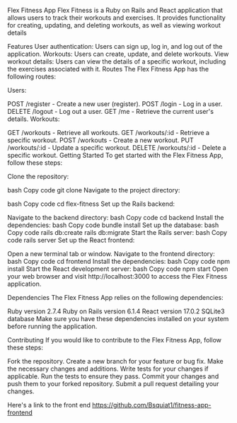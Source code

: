 Flex Fitness App
Flex Fitness is a Ruby on Rails and React application that allows users to track their workouts and exercises. It provides functionality for creating, updating, and deleting workouts, as well as viewing workout details

Features
User authentication: Users can sign up, log in, and log out of the application.
Workouts: Users can create, update, and delete workouts.
View workout details: Users can view the details of a specific workout, including the exercises associated with it.
Routes
The Flex Fitness App has the following routes:

Users:

POST /register - Create a new user (register).
POST /login - Log in a user.
DELETE /logout - Log out a user.
GET /me - Retrieve the current user's details.
Workouts:

GET /workouts - Retrieve all workouts.
GET /workouts/:id - Retrieve a specific workout.
POST /workouts - Create a new workout.
PUT /workouts/:id - Update a specific workout.
DELETE /workouts/:id - Delete a specific workout.
Getting Started
To get started with the Flex Fitness App, follow these steps:

Clone the repository:

bash
Copy code
git clone 
Navigate to the project directory:

bash
Copy code
cd flex-fitness
Set up the Rails backend:

Navigate to the backend directory:
bash
Copy code
cd backend
Install the dependencies:
bash
Copy code
bundle install
Set up the database:
bash
Copy code
rails db:create
rails db:migrate
Start the Rails server:
bash
Copy code
rails server
Set up the React frontend:

Open a new terminal tab or window.
Navigate to the frontend directory:
bash
Copy code
cd frontend
Install the dependencies:
bash
Copy code
npm install
Start the React development server:
bash
Copy code
npm start
Open your web browser and visit http://localhost:3000 to access the Flex Fitness application.

Dependencies
The Flex Fitness App relies on the following dependencies:

Ruby version 2.7.4
Ruby on Rails version 6.1.4
React version 17.0.2
SQLite3 database
Make sure you have these dependencies installed on your system before running the application.

Contributing
If you would like to contribute to the Flex Fitness App, follow these steps:

Fork the repository.
Create a new branch for your feature or bug fix.
Make the necessary changes and additions.
Write tests for your changes if applicable.
Run the tests to ensure they pass.
Commit your changes and push them to your forked repository.
Submit a pull request detailing your changes.

Here's a link to the front end    https://github.com/Bsquiat1/fitness-app-frontend
